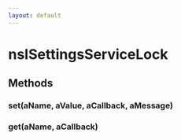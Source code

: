 ```yaml
---
layout: default
---
```


# nsISettingsServiceLock #

## Methods ##

### set(aName, aValue, aCallback, aMessage) ###

### get(aName, aCallback) ###
